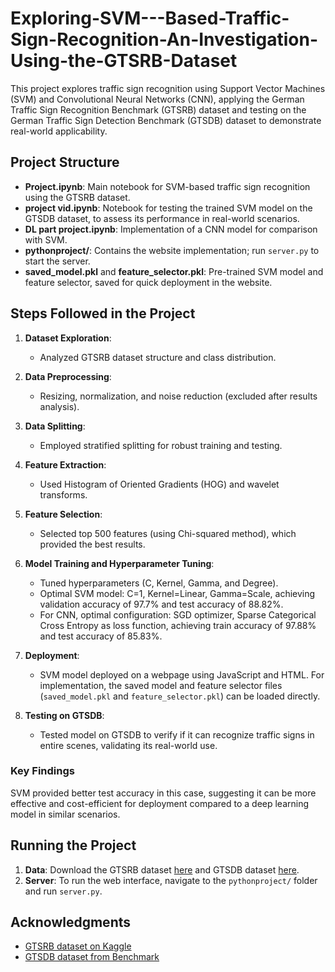 # Exploring-SVM---Based-Traffic-Sign-Recognition-An-Investigation-Using-the-GTSRB-Dataset

This project explores traffic sign recognition using Support Vector Machines (SVM) and Convolutional Neural Networks (CNN), applying the German Traffic Sign Recognition Benchmark (GTSRB) dataset and testing on the German Traffic Sign Detection Benchmark (GTSDB) dataset to demonstrate real-world applicability.

## Project Structure
- **Project.ipynb**: Main notebook for SVM-based traffic sign recognition using the GTSRB dataset.
- **project vid.ipynb**: Notebook for testing the trained SVM model on the GTSDB dataset, to assess its performance in real-world scenarios.
- **DL part project.ipynb**: Implementation of a CNN model for comparison with SVM.
- **pythonproject/**: Contains the website implementation; run `server.py` to start the server.
- **saved_model.pkl** and **feature_selector.pkl**: Pre-trained SVM model and feature selector, saved for quick deployment in the website.

## Steps Followed in the Project

1. **Dataset Exploration**:
   - Analyzed GTSRB dataset structure and class distribution.

2. **Data Preprocessing**:
   - Resizing, normalization, and noise reduction (excluded after results analysis).

3. **Data Splitting**:
   - Employed stratified splitting for robust training and testing.

4. **Feature Extraction**:
   - Used Histogram of Oriented Gradients (HOG) and wavelet transforms.

5. **Feature Selection**:
   - Selected top 500 features (using Chi-squared method), which provided the best results.

6. **Model Training and Hyperparameter Tuning**:
   - Tuned hyperparameters (C, Kernel, Gamma, and Degree).
   - Optimal SVM model: C=1, Kernel=Linear, Gamma=Scale, achieving validation accuracy of 97.7% and test accuracy of 88.82%.
   - For CNN, optimal configuration: SGD optimizer, Sparse Categorical Cross Entropy as loss function, achieving train accuracy of 97.88% and test accuracy of 85.83%.

7. **Deployment**:
   - SVM model deployed on a webpage using JavaScript and HTML. For implementation, the saved model and feature selector files (`saved_model.pkl` and `feature_selector.pkl`) can be loaded directly.

8. **Testing on GTSDB**:
   - Tested model on GTSDB to verify if it can recognize traffic signs in entire scenes, validating its real-world use.

### Key Findings
SVM provided better test accuracy in this case, suggesting it can be more effective and cost-efficient for deployment compared to a deep learning model in similar scenarios.

## Running the Project

1. **Data**: Download the GTSRB dataset [here](https://www.kaggle.com/datasets/meowmeowmeowmeowmeow/gtsrb-german-traffic-sign) and GTSDB dataset [here](https://benchmark.ini.rub.de/gtsdb_dataset.html).
2. **Server**: To run the web interface, navigate to the `pythonproject/` folder and run `server.py`.

## Acknowledgments
- [GTSRB dataset on Kaggle](https://www.kaggle.com/datasets/meowmeowmeowmeowmeow/gtsrb-german-traffic-sign)
- [GTSDB dataset from Benchmark](https://benchmark.ini.rub.de/gtsdb_dataset.html)
